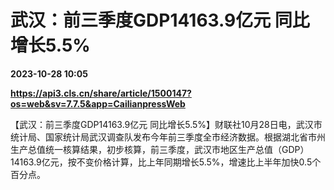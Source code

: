 # 武汉：前三季度GDP14163.9亿元 同比增长5.5%

**2023-10-28 10:05**

**https://api3.cls.cn/share/article/1500147?os=web&sv=7.7.5&app=CailianpressWeb**

【武汉：前三季度GDP14163.9亿元 同比增长5.5%】财联社10月28日电，武汉市统计局、国家统计局武汉调查队发布今年前三季度全市经济数据。根据湖北省市州生产总值统一核算结果，初步核算，前三季度，武汉市地区生产总值（GDP）14163.9亿元，按不变价格计算，比上年同期增长5.5%，增速比上半年加快0.5个百分点。